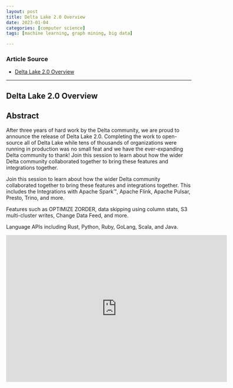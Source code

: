```yaml
---
layout: post
title: Delta Lake 2.0 Overview 
date: 2023-01-04
categories: [computer science]
tags: [machine learning, graph mining, big data]

---
```


### Article Source

* [Delta Lake 2.0 Overview](https://www.youtube.com/watch?v=VWJT3JyPKvk)


---

## Delta Lake 2.0 Overview

## Abstract

After three years of hard work by the Delta community, we are proud to announce the release of Delta Lake 2.0. Completing the work to open-source all of Delta Lake while tens of thousands of organizations were running in production was no small feat and we have the ever-expanding Delta community to thank! Join this session to learn about how the wider Delta community collaborated together to bring these features and integrations together.

Join this session to learn about how the wider Delta community collaborated together to bring these features and integrations together. This includes the Integrations with Apache Spark™, Apache Flink, Apache Pulsar, Presto, Trino, and more.

Features such as OPTIMIZE ZORDER, data skipping using column stats, S3 multi-cluster writes, Change Data Feed, and more.

Language APIs including Rust, Python, Ruby, GoLang, Scala, and Java.


<iframe width="600" height="400" src="https://www.youtube.com/embed/VWJT3JyPKvk" title="YouTube video player" frameborder="0" allow="accelerometer; autoplay; clipboard-write; encrypted-media; gyroscope; picture-in-picture; web-share" allowfullscreen></iframe>